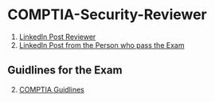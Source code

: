 # COMPTIA-Security-Reviewer


1. [LinkedIn Post Reviewer](https://www.linkedin.com/posts/dak-kueth-diu-391585217_compria-security-study-guide-activity-7369449539776294913-EuRE?utm_source=share&utm_medium=member_desktop&rcm=ACoAAEvR4tYBA7QXiPnFlSzu_tNeBUAZonwOzcs)
2. [LinkedIn Post from the Person who pass the Exam](https://www.linkedin.com/posts/vignesh-selvam-746a8b227_comptia-securityplus-cybersecurity-activity-7370600514708766721-A6XA/?utm_source=share&utm_medium=member_desktop&rcm=ACoAAEvR4tYBA7QXiPnFlSzu_tNeBUAZonwOzcs)
## Guidlines for the Exam
2. [COMPTIA Guidlines](https://www.comptia.org/en-us/certifications/security/)

